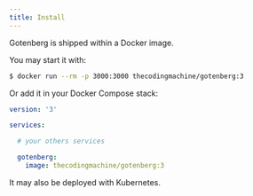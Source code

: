 ```yaml
---
title: Install
---
```


Gotenberg is shipped within a Docker image.

You may start it with:

```bash
$ docker run --rm -p 3000:3000 thecodingmachine/gotenberg:3
```

Or add it in your Docker Compose stack:

```yaml
version: '3'

services:

  # your others services

  gotenberg:
    image: thecodingmachine/gotenberg:3
```

It may also be deployed with Kubernetes.